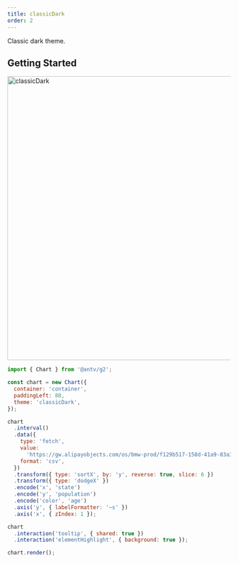 ```yaml
---
title: classicDark
order: 2
---
```


Classic dark theme.

## Getting Started

<img src="https://mdn.alipayobjects.com/huamei_qa8qxu/afts/img/A*gZEUS6ttYeAAAAAAAAAAAAAADmJ7AQ/original" width=640 alt="classicDark">

```js
import { Chart } from '@antv/g2';

const chart = new Chart({
  container: 'container',
  paddingLeft: 80,
  theme: 'classicDark',
});

chart
  .interval()
  .data({
    type: 'fetch',
    value:
      'https://gw.alipayobjects.com/os/bmw-prod/f129b517-158d-41a9-83a3-3294d639b39e.csv',
    format: 'csv',
  })
  .transform({ type: 'sortX', by: 'y', reverse: true, slice: 6 })
  .transform({ type: 'dodgeX' })
  .encode('x', 'state')
  .encode('y', 'population')
  .encode('color', 'age')
  .axis('y', { labelFormatter: '~s' })
  .axis('x', { zIndex: 1 });

chart
  .interaction('tooltip', { shared: true })
  .interaction('elementHighlight', { background: true });

chart.render();
```
